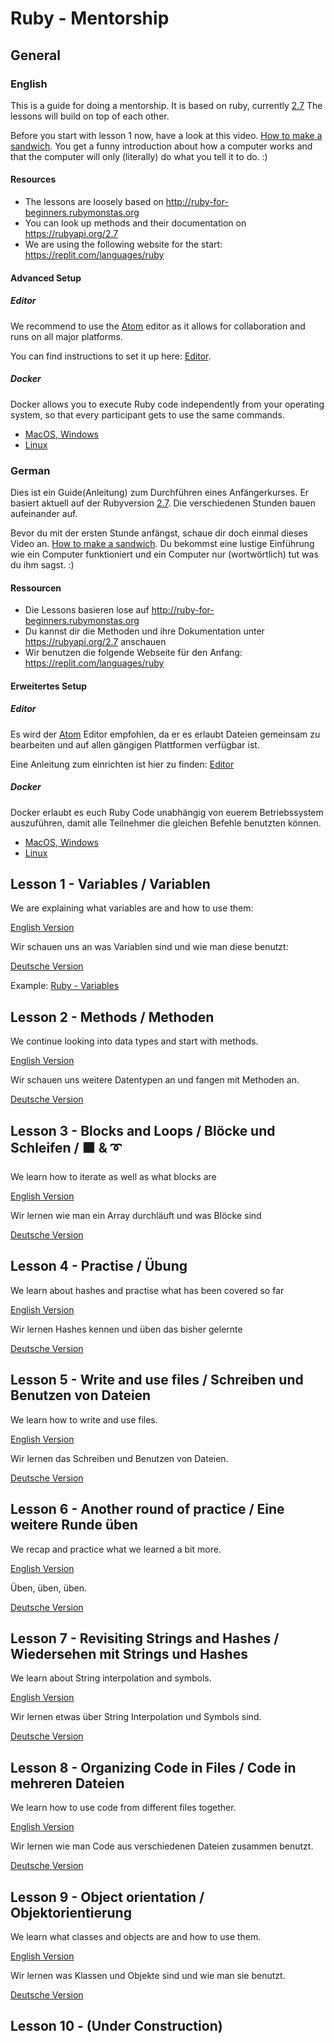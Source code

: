 # Ruby - Mentorship

## General

### English

This is a guide for doing a mentorship. It is based on ruby, currently [2.7](https://rubyapi.org/2.7)
The lessons will build on top of each other.

Before you start with lesson 1 now, have a look at this video.
[How to make a sandwich](https://www.youtube.com/watch?v=U3TsVz_pJf4&t=136s&ab_channel=DigitalDixie).
You get a funny introduction about how a computer works and that the computer will only (literally) do what you tell it to do. :)

#### Resources

* The lessons are loosely based on http://ruby-for-beginners.rubymonstas.org
* You can look up methods and their documentation on https://rubyapi.org/2.7
* We are using the following website for the start: https://replit.com/languages/ruby

#### Advanced Setup

##### Editor

We recommend to use the [Atom](https://atom.io) editor as it allows for collaboration and runs on all major platforms.

You can find instructions to set it up here: [Editor](/setup/editor.md#english).

##### Docker

Docker allows you to execute Ruby code independently from your operating system, so that every participant gets to use the same commands.

- [MacOS, Windows](/setup/docker.md#for-macos-and-windows-user)
- [Linux](/setup/docker.md#for-linux-user)

### German

Dies ist ein Guide(Anleitung) zum Durchführen eines Anfängerkurses. Er basiert aktuell auf der Rubyversion [2.7](https://rubyapi.org/2.7).
Die verschiedenen Stunden bauen aufeinander auf.

Bevor du mit der ersten Stunde anfängst, schaue dir doch einmal dieses Video an.
[How to make a sandwich](https://www.youtube.com/watch?v=U3TsVz_pJf4&t=136s&ab_channel=DigitalDixie).
Du bekommst eine lustige Einführung wie ein Computer funktioniert und ein Computer nur (wortwörtlich) tut was du ihm sagst. :)

#### Ressourcen

* Die Lessons basieren lose auf http://ruby-for-beginners.rubymonstas.org
* Du kannst dir die Methoden und ihre Dokumentation unter https://rubyapi.org/2.7 anschauen
* Wir benutzen die folgende Webseite für den Anfang: https://replit.com/languages/ruby

#### Erweitertes Setup

##### Editor

Es wird der [Atom](https://atom.io) Editor empfohlen, da er es erlaubt Dateien gemeinsam zu bearbeiten und auf allen gängigen Plattformen verfügbar ist.

Eine Anleitung zum einrichten ist hier zu finden: [Editor](/setup/editor.md#german)

##### Docker

Docker erlaubt es euch Ruby Code unabhängig von euerem Betriebssystem auszuführen, damit alle Teilnehmer die gleichen Befehle benutzten können.

- [MacOS, Windows](/setup/docker.md#f%C3%BCr-macos-und-windows-benutzer )
- [Linux](/setup/docker.md#for-linux-user-1)

## Lesson 1 - Variables / Variablen

We are explaining what variables are and how to use them:

[English Version](/lessons/1-variables.md#english)

Wir schauen uns an was Variablen sind und wie man diese benutzt:

[Deutsche Version](/lessons/1-variables.md#german)

Example: [Ruby - Variables](/lessons/examples/1_variables.rb)

## Lesson 2 - Methods / Methoden

We continue looking into data types and start with methods.

[English Version](/lessons/2-methods.md#english)

Wir schauen uns weitere Datentypen an und fangen mit Methoden an.

[Deutsche Version](/lessons/2-methods.md#german)

## Lesson 3 - Blocks and Loops / Blöcke und Schleifen / ⬛ & ➰

We learn how to iterate as well as what blocks are

[English Version](/lessons/3-blocks-and-loops.md#english)

Wir lernen wie man ein Array durchläuft und was Blöcke sind

[Deutsche Version](/lessons/3-blocks-and-loops.md#german)

## Lesson 4 - Practise / Übung

We learn about hashes and practise what has been covered so far

[English Version](/lessons/4-practise.md#english)

Wir lernen Hashes kennen und üben das bisher gelernte

[Deutsche Version](/lessons/4-practise.md#german)

## Lesson 5 - Write and use files / Schreiben und Benutzen von Dateien

We learn how to write and use files.

[English Version](lessons/5-write-and-use-files.md#english)

Wir lernen das Schreiben und Benutzen von Dateien.

[Deutsche Version](lessons/5-write-and-use-files.md#deutsch)

## Lesson 6 - Another round of practice / Eine weitere Runde üben

We recap and practice what we learned a bit more.

[English Version](lessons/6-practice.md#english)

Üben, üben, üben.

[Deutsche Version](lessons/6-practice.md#deutsch)

## Lesson 7 - Revisiting Strings and Hashes / Wiedersehen mit Strings und Hashes

We learn about String interpolation and symbols.

[English Version](lessons/7-revisiting-strings-and-hashes.md#english)

Wir lernen etwas über String Interpolation und Symbols sind.

[Deutsche Version](lessons/7-revisiting-strings-and-hashes.md#deutsch)

## Lesson 8 - Organizing Code in Files / Code in mehreren Dateien

We learn how to use code from different files together.

[English Version](lessons/8-organizing-code-in-files.md#english)

Wir lernen wie man Code aus verschiedenen Dateien zusammen benutzt.

[Deutsche Version](lessons/8-organizing-code-in-files.md#deutsch)

## Lesson 9 - Object orientation / Objektorientierung

We learn what classes and objects are and how to use them.

[English Version](lessons/9-object-orientation.md#english)

Wir lernen was Klassen und Objekte sind und wie man sie benutzt.

[Deutsche Version](lessons/9-object-orientation.md#deutsch)

## Lesson 10 - (Under Construction)
